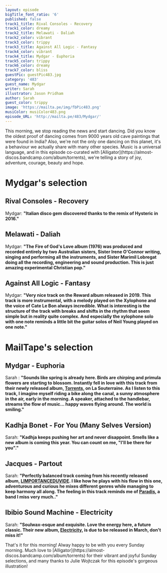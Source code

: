 ```yaml
---
layout: episode
bigTitle_font_ratio: '6'
published: false
track1_title: Rival Consoles - Recovery
track1_color: dreamy
track2_title: Melawati - Daliah
track2_color: vibrant
track3_color: trippy
track3_title: Against All Logic - Fantasy
track4_color: vibrant
track4_title: Mydgar - Euphoria
track5_color: trippy
track6_color: dreamy
track7_color: bliss
guestPic: guestPic483.jpg
category: '483'
guest_name: Mydgar
writer: Sarah
illustrator: Jason Pridham
author: Sarah
guest_color: trippy
image: 'https://mailta.pe/img/fbPic483.png'
musiColor: musiColor483.png
episode_URL: 'http://mailta.pe/483/Mydgar/'
---
```

<p id="introduction">This morning, we stop reading the news and start dancing. Did you know the oldest proof of dancing comes from 9000 years old cave paintings that were found in India? Also, we're not the only one dancing on this planet, it's a behaviour we actually share with many other species. Music is a universal language, and in this episode co-curated with [Alligator](https://almost-discos.bandcamp.com/album/torrents), we're telling a story of joy, adventure, courage, beauty and hope.
</p>

# Mydgar's selection

## Rival Consoles - Recovery
Mydgar: **"**Italian disco gem discovered thanks to the remix of Hysteric in 2016.**"**

## Melawati - Daliah
Mydgar: **"**The Fire of God's Love album (1976) was produced and recorded entirely by two Australian sisters, Sister Irene O'Connor writing, singing and performing all the instruments, and Sister Marimil Lobregat doing all the recording, engineering and sound production. This is just amazing experimental Christian pop.**"**

## Against All Logic - Fantasy
Mydgar: **"**Very nice track on the Reward album released in 2019. This track is more instrumental, with a melody played on the Xylophone and the voice of Cate Le Bon always incredible. What is interesting is the structure of the track with breaks and shifts in the rhythm that seem simple but in reality quite complex. And especially the xylophone solo with one note reminds a little bit the guitar solos of Neil Young played on one note.**"**

# MailTape's selection

## Mydgar - Euphoria
Sarah : **"**Sounds like spring is already here. Birds are chirping and primula flowers are starting to blossom. Instantly fell in love with this track from their newly released album, [Torrents](https://almost-discos.bandcamp.com/album/torrents), on La Souterraine. As I listen to this track, I imagine myself riding a bike along the canal, a sunny atmosphere in the air, early in the morning. A speaker, attached to the handlebar, streams the flow of music... happy waves flying around. The world is smiling.**"**

## Kadhja Bonet - For You (Many Selves Version)
Sarah: **"**Kadhja keeps pushing her art and never disappoint. Smells like a new album is coming this year. You can count on me, "I'll be there for you".**"**

## Jacques - Partout
Sarah: **"**Perfectly balanced track coming from his recently released album, [LIMPORTANCEDUVIDE](https://jacques.bandcamp.com/album/limportanceduvide). I like how he plays with his flow in this one, adventurous and curious he mixes different genres while managing to keep harmony all along. The feeling in this track reminds me of [Paradis](https://www.mailta.pe/172/paradis/), a band I miss very much..**"**

## Ibibio Sound Machine - Electricity
Sarah: **"**Soulwax-esque and exquisite. Love the energy here, a future classic. Their new album, [Electricity](https://ibibiosoundmachine.bandcamp.com/album/electricity-2), is due to be released in March, don't miss it!**"**

<p id="outroduction">That's it for this morning! Alway happy to be with you every Sunday morning. Much love to [Alligator](https://almost-discos.bandcamp.com/album/torrents) for their vibrant and joyful Sunday selections, and many thanks to Julie Wojtczak for this episode's gorgeous illustration!</p>
